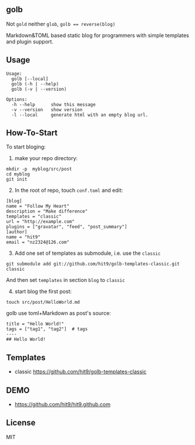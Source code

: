 golb
----

Not `gold` neither `glob`, `golb == reverse(blog)`

Markdown&TOML based static blog for programmers with simple templates and plugin support.

Usage
-----

```
Usage:
  golb [--local]
  golb (-h | --help)
  golb (-v | --version)

Options:
  -h --help      show this message
  -v --version   show version
  -l --local     generate html with an empty blog url.
```

How-To-Start
-------------

To start bloging:

1. make your repo directory:
```
mkdir -p  myblog/src/post
cd myblog
git init
```

2. In the root of repo, touch `conf.toml` and edit:
```
[blog]
name = "Follow My Heart"
description = "Make difference"
templates = "classic"
url = "http://example.com"
plugins = ["gravatar", "feed", "post_summary"]
[author]
name = "hit9"
email = "nz2324@126.com"
```

3. Add one set of templates as submodule,  i.e. use the `classic`
```
git submodule add git://github.com/hit9/golb-templates-classic.git classic
```

And then set `templates` in section `blog` to `classic`


4. start blog the first post:
```
touch src/post/HelloWorld.md
```

golb use toml+Markdown as post's source:

```
title = "Hello World!"
tags = ["tag1", "tag2"]  # tags
----
## Hello World!
```

Templates
---------

* classic https://github.com/hit9/golb-templates-classic


DEMO
----

* https://github.com/hit9/hit9.github.com

License
-------

MIT
